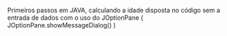 Primeiros passos em JAVA, calculando a idade disposta no código sem a entrada de dados com o uso do JOptionPane ( JOptionPane.showMessageDialog() )
